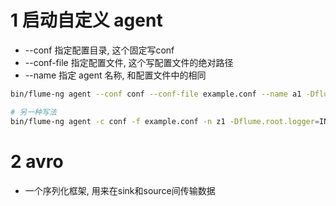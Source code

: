 

# 1 启动自定义 agent

- --conf 指定配置目录, 这个固定写conf
- --conf-file 指定配置文件, 这个写配置文件的绝对路径
- --name 指定 agent 名称, 和配置文件中的相同

```sh
bin/flume-ng agent --conf conf --conf-file example.conf --name a1 -Dflume.root.logger=INFO,console

# 另一种写法
bin/flume-ng agent -c conf -f example.conf -n z1 -Dflume.root.logger=INFO,console

```


# 2 avro

- 一个序列化框架, 用来在sink和source间传输数据




